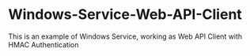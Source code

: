 # Windows-Service-Web-API-Client
This is an example of Windows Service, working as Web API Client with HMAC Authentication
